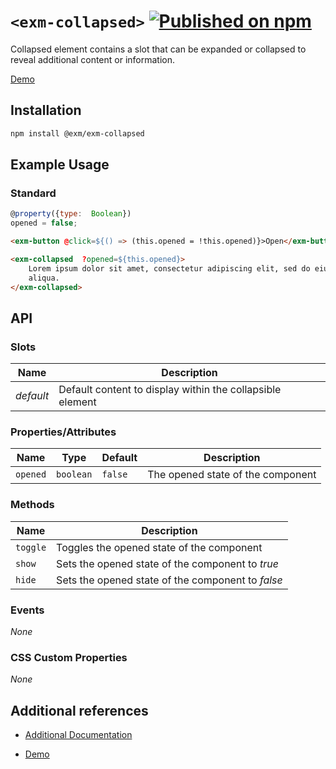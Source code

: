 # `<exm-collapsed>` [![Published on npm](https://img.shields.io/npm/v/@exm/exm-collapsed.svg)](https://www.npmjs.com/package/@exm/exm-collapsed)

Collapsed element contains a slot that can be expanded or collapsed to reveal additional content or information.

[Demo](https://exmg.github.io/exmachina-web-components/demo/?el=exm-collapsed)

## Installation

```sh
npm install @exm/exm-collapsed
```

## Example Usage

### Standard

```js
@property({type:  Boolean})
opened = false;
```

```html
<exm-button @click=${() => (this.opened = !this.opened)}>Open</exm-button>

<exm-collapsed  ?opened=${this.opened}>
    Lorem ipsum dolor sit amet, consectetur adipiscing elit, sed do eiusmod tempor incididunt ut labore et dolore magna
    aliqua.
</exm-collapsed>
```

## API

### Slots

| Name      | Description                                               |
| --------- | --------------------------------------------------------- |
| _default_ | Default content to display within the collapsible element |

### Properties/Attributes

| Name     | Type      | Default | Description                       |
| -------- | --------- | ------- | --------------------------------- |
| `opened` | `boolean` | `false` | The opened state of the component |

### Methods

| Name     | Description                                       |
| -------- | ------------------------------------------------- |
| `toggle` | Toggles the opened state of the component         |
| `show`   | Sets the opened state of the component to _true_  |
| `hide`   | Sets the opened state of the component to _false_ |

### Events

_None_

### CSS Custom Properties

_None_

## Additional references

- [Additional Documentation](https://exmg.github.io/exmachina-web-components/ExmgCollapsed.html)

- [Demo](https://exmg.github.io/exmachina-web-components/demo/?el=exm-collapsed)
